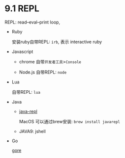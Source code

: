 # 9.1 REPL

REPL: read–eval–print loop, 

* Ruby

  安装ruby自带REPL: `irb`, 表示 interactive ruby

* Javascript

  * chrome 自带`开发者工具`>`Console`

  * Node.js 自带REPL: `node`

* Lua

  自带REPL: `lua`

* Java

  * [java-repl](http://github.com/albertlatacz/java-repl)

    MacOS 可以通过brew安装: `brew install javarepl`

  * JAVA9: jshell

* Go

  [gore](https://github.com/motemen/gore)

